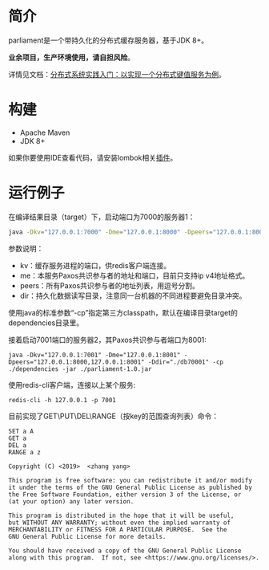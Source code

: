 # 简介

parliament是一个带持久化的分布式缓存服务器，基于JDK 8+。

**业余项目，生产环境使用，请自担风险**。

详情见文档：[分布式系统实践入门：以实现一个分布式键值服务为例](https://z42y.github.io/parliament/)。

# 构建
- Apache Maven
- JDK 8+

如果你要使用IDE查看代码，请安装lombok相关[插件](https://projectlombok.org/setup/overview)。

# 运行例子
在编译结果目录（target）下，启动端口为7000的服务器1：

```bash
java -Dkv="127.0.0.1:7000" -Dme="127.0.0.1:8000" -Dpeers="127.0.0.1:8000,127.0.0.1:8001" -Ddir="./db7000" -cp ./dependencies -jar ./parliament-1.0.jar
```

参数说明：

- kv：缓存服务进程的端口，供redis客户端连接。
- me：本服务Paxos共识参与者的地址和端口，目前只支持ip v4地址格式。
- peers：所有Paxos共识参与者的地址列表，用逗号分割。
- dir：持久化数据读写目录，注意同一台机器的不同进程要避免目录冲突。

使用java的标准参数“-cp”指定第三方classpath，默认在编译目录target的dependencies目录里。

接着启动7001端口的服务器2，其Paxos共识参与者端口为8001:
```
java -Dkv="127.0.0.1:7001" -Dme="127.0.0.1:8001" -Dpeers="127.0.0.1:8000,127.0.0.1:8001" -Ddir="./db70001" -cp ./dependencies -jar ./parliament-1.0.jar
```

使用redis-cli客户端，连接以上某个服务:
```
redis-cli -h 127.0.0.1 -p 7001
```

目前实现了GET\PUT\DEL\RANGE（按key的范围查询列表）命令：
```
SET a A
GET a
DEL a
RANGE a z
```
    
    Copyright (C) <2019>  <zhang yang>
    
    This program is free software: you can redistribute it and/or modify
    it under the terms of the GNU General Public License as published by
    the Free Software Foundation, either version 3 of the License, or
    (at your option) any later version.
    
    This program is distributed in the hope that it will be useful,
    but WITHOUT ANY WARRANTY; without even the implied warranty of
    MERCHANTABILITY or FITNESS FOR A PARTICULAR PURPOSE.  See the
    GNU General Public License for more details.
    
    You should have received a copy of the GNU General Public License
    along with this program.  If not, see <https://www.gnu.org/licenses/>.
